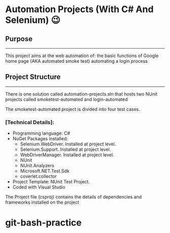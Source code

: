 # Automation Projects (With C# And Selenium) :wink: 

## Purpose
---
This project aims at the web automation of:
the basic functions of Google home page (AKA automated smoke test) 
automating a login process



## Project Structure
---

There is one solution called automation-projects.sln that hosts two NUnit projects called smoketest-automated and login-automated

The smoketest-automated project is divided into four test cases. 



### [Technical Details]:


+ Programming language: C#
+ NuGet Packages installed: 
  - Selenium.WebDriver. Installed at project level.
  - Selenium.Support. Installed at project level.
  - WebDriverManager. Installed at project level.
  - NUnit
  - NUnit.Analyzers
  - Microsoft.NET.Test.Sdk
  - coverlet.collector
+ Project Template: NUnit Test Project.
+ Coded with Visual Studio


The Project file (csproj) contains the details of dependencies and frameworks installed on the project
# git-bash-practice
